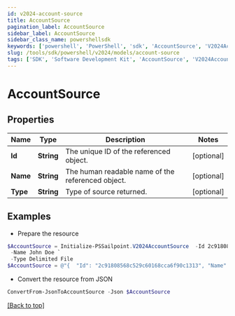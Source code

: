 ```yaml
---
id: v2024-account-source
title: AccountSource
pagination_label: AccountSource
sidebar_label: AccountSource
sidebar_class_name: powershellsdk
keywords: ['powershell', 'PowerShell', 'sdk', 'AccountSource', 'V2024AccountSource'] 
slug: /tools/sdk/powershell/v2024/models/account-source
tags: ['SDK', 'Software Development Kit', 'AccountSource', 'V2024AccountSource']
---
```



# AccountSource

## Properties

Name | Type | Description | Notes
------------ | ------------- | ------------- | -------------
**Id** | **String** | The unique ID of the referenced object. | [optional] 
**Name** | **String** | The human readable name of the referenced object. | [optional] 
**Type** | **String** | Type of source returned. | [optional] 

## Examples

- Prepare the resource
```powershell
$AccountSource = Initialize-PSSailpoint.V2024AccountSource  -Id 2c91808568c529c60168cca6f90c1313 `
 -Name John Doe `
 -Type Delimited File
$AccountSource = @"{  "Id": "2c91808568c529c60168cca6f90c1313", "Name": "John Doe", "Type": "Delimited File" }"@
```

- Convert the resource from JSON
```powershell
ConvertFrom-JsonToAccountSource -Json $AccountSource
```


[[Back to top]](#) 

